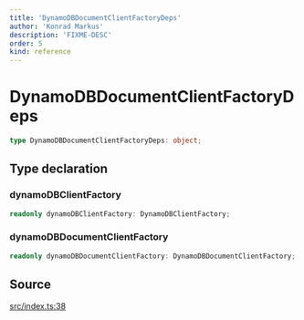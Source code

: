 ```yaml
---
title: 'DynamoDBDocumentClientFactoryDeps'
author: 'Konrad Markus'
description: 'FIXME-DESC'
order: 5
kind: reference
---
```


# DynamoDBDocumentClientFactoryDeps

```ts
type DynamoDBDocumentClientFactoryDeps: object;
```

## Type declaration

### dynamoDBClientFactory

```ts
readonly dynamoDBClientFactory: DynamoDBClientFactory;
```

### dynamoDBDocumentClientFactory

```ts
readonly dynamoDBDocumentClientFactory: DynamoDBDocumentClientFactory;
```

## Source

[src/index.ts:38](https://github.com/konkerdotdev/aws-client-effect-dynamodb/blob/61cc23ece48bc14ff19d7990e27b716d0c6ee7ed/src/index.ts#L38)
